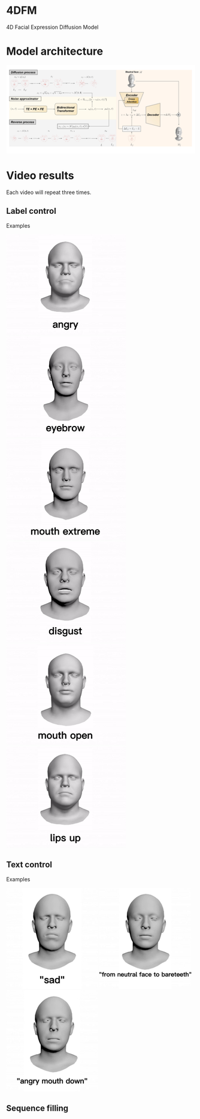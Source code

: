 # 4DFM
4D Facial Expression Diffusion Model

# Model architecture


<img  src="model.jpg"  />

# Video results
Each video will repeat three times.

## Label control

Examples


 <img src="results/angry.gif" height="270" /> <img src="results/eyebrow.gif" height="270" />  <img src="results/mouth_extreme.gif" height="270" /> <img src="results/disgust.gif" height="270" />  <img src="results/mouth_open.gif" height="270" /> <img src="results/lips_up.gif" height="270" /> 


## Text control

Examples

 <img src="results/sad_text.gif" height="270" />   <img src="results/bareteeth_text.gif" height="270" />    <img src="results/angry_mouth_down.gif" height="270" />



## Sequence filling
